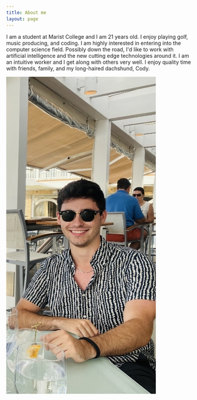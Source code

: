 ```yaml
---
title: About me
layout: page
---
```


I am a student at Marist College and I am 21 years old. I enjoy playing golf,
  music producing, and coding. I am highly interested in entering into the computer science field. Possibly down the road, I'd like to work with artificial intelligence and the new cutting edge technologies around it. I am an intuitive worker and I get along with others very well. I enjoy quality time with friends, family, and my long-haired dachshund, Cody. 

![Me](assets/images/IMG-5480.jpg)